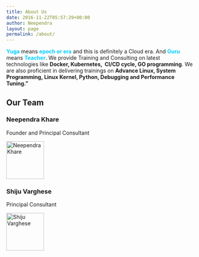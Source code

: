 ```yaml
---
title: About Us
date: 2016-11-22T05:57:29+00:00
author: Neependra
layout: page
permalink: /about/
---
```



<span style="color: #00ccff;"><strong>Yuga</strong></span> means <span style="color: #00ccff;"><strong>epoch or era</strong></span> and this is definitely a Cloud era. And <span style="color: #00ccff;"><strong>Guru</strong> </span>means <span style="color: #00ccff;"><strong>Teacher</strong></span>. We provide Training and Consulting on latest technologies like <strong>Docker, Kubernetes,  CI/CD cycle, GO programming</strong>. We are also proficient in delivering trainings on <strong>Advance Linux, System Programming, Linux Kernel, Python, Debugging and Performance Tuning.&#8221;</strong>

<div class="pb-50"></div>

<div class="row text-center pb-80">
    <div class="col-md-12"><h2>Our Team</h2></div>
    <div class="col-md-6">
        <h3>Neependra Khare</h3>
        <p>Founder and Principal Consultant</p>
        <img style="display: inline-block;" width="100" class="img-circle" src="{{site.baseurl}}/img/neependra-khare.png" alt="Neependra Khare">
    </div>
    <div class="col-md-6">
         <h3>Shiju Varghese</h3>
         <p>Principal Consultant</p>
         <img style="display: inline-block;" width="100" class="img-circle" src="{{site.baseurl}}/img/Shiju-Varghese.png" alt="Shiju Varghese">
    </div>
</div>


